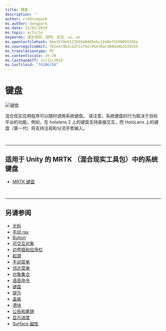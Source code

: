 ```yaml
---
title: 键盘
description: ''
author: cre8ivepark
ms.author: dongpark
ms.date: 11/01/2019
ms.topic: article
keywords: 混合现实、控件、交互、ui、ux
ms.openlocfilehash: 6be1574e6127b5640dd5e6c12a9efd16009325ba
ms.sourcegitcommit: 781e47db2ca2f2c792c95e76ac309b44b3535555
ms.translationtype: MT
ms.contentlocale: zh-CN
ms.lasthandoff: 11/15/2019
ms.locfileid: "74106256"
---
```

# <a name="keyboard"></a>键盘

![键盘](images/UX/UX_Hero_Keyboard.jpg)

混合现实应用程序可以随时调用系统键盘。 请注意，系统键盘的行为取决于目标平台的功能，例如，在 hololens 2 上的键盘支持直接交互，而 HoloLens 上的键盘（第一代）将支持注视和分流手势输入。


<br>

---

## <a name="system-keyboard-in-mrtkmixed-reality-toolkit-for-unity"></a>适用于 Unity 的 MRTK （混合现实工具包）中的系统键盘

* [MRTK 键盘](https://microsoft.github.io/MixedRealityToolkit-Unity/Documentation/README_SystemKeyboard.html)

<br>

---

## <a name="see-also"></a>另请参阅

* [光标](cursors.md)
* [手动 ray](point-and-commit.md)
* [Button](button.md)
* [可交互对象](interactable-object.md)
* [边界框和应用栏](app-bar-and-bounding-box.md)
* [起源](direct-manipulation.md)
* [手动菜单](hand-menu.md)
* [邻近菜单](near-menu.md)
* [对象集合](object-collection.md)
* [语音命令](voice-input.md)
* [键盘](keyboard.md)
* [提示](tooltip.md)
* [盖板](slate.md)
* [滑块](slider.md)
* [公告和尾随](billboarding-and-tag-along.md)
* [显示进度](progress.md)
* [Surface 磁性](surface-magnetism.md)